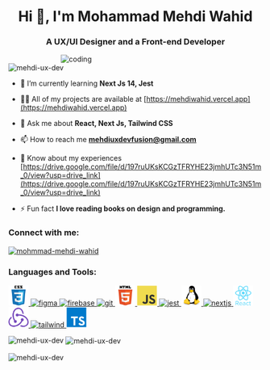 <h1 align="center">Hi 👋, I'm Mohammad Mehdi Wahid</h1>
<h3 align="center">A UX/UI Designer and a Front-end Developer</h3>
<img alt="coding" align="right" width="400" src="https://cdn.dribbble.com/users/1162077/screenshots/3848914/programmer.gif">

<p align="left"> <img src="https://komarev.com/ghpvc/?username=mehdi-ux-dev&label=Profile%20views&color=0e75b6&style=flat" alt="mehdi-ux-dev" /> </p>

- 🌱 I’m currently learning **Next Js 14, Jest**

- 👨‍💻 All of my projects are available at [https://mehdiwahid.vercel.app](https://mehdiwahid.vercel.app)

- 💬 Ask me about **React, Next Js, Tailwind CSS**

- 📫 How to reach me **mehdiuxdevfusion@gmail.com**

- 📄 Know about my experiences [https://drive.google.com/file/d/197ruUKsKCGzTFRYHE23jmhUTc3N51m_0/view?usp=drive_link](https://drive.google.com/file/d/197ruUKsKCGzTFRYHE23jmhUTc3N51m_0/view?usp=drive_link)

- ⚡ Fun fact **I love reading books on design and programming.**

<h3 align="left">Connect with me:</h3>
<p align="left">
<a href="https://linkedin.com/in/mohmmad-mehdi-wahid" target="blank"><img align="center" src="https://raw.githubusercontent.com/rahuldkjain/github-profile-readme-generator/master/src/images/icons/Social/linked-in-alt.svg" alt="mohmmad-mehdi-wahid" height="30" width="40" /></a>
</p>

<h3 align="left">Languages and Tools:</h3>
<p align="left"> <a href="https://www.w3schools.com/css/" target="_blank" rel="noreferrer"> <img src="https://raw.githubusercontent.com/devicons/devicon/master/icons/css3/css3-original-wordmark.svg" alt="css3" width="40" height="40"/> </a> <a href="https://www.figma.com/" target="_blank" rel="noreferrer"> <img src="https://www.vectorlogo.zone/logos/figma/figma-icon.svg" alt="figma" width="40" height="40"/> </a> <a href="https://firebase.google.com/" target="_blank" rel="noreferrer"> <img src="https://www.vectorlogo.zone/logos/firebase/firebase-icon.svg" alt="firebase" width="40" height="40"/> </a> <a href="https://git-scm.com/" target="_blank" rel="noreferrer"> <img src="https://www.vectorlogo.zone/logos/git-scm/git-scm-icon.svg" alt="git" width="40" height="40"/> </a> <a href="https://www.w3.org/html/" target="_blank" rel="noreferrer"> <img src="https://raw.githubusercontent.com/devicons/devicon/master/icons/html5/html5-original-wordmark.svg" alt="html5" width="40" height="40"/> </a> <a href="https://developer.mozilla.org/en-US/docs/Web/JavaScript" target="_blank" rel="noreferrer"> <img src="https://raw.githubusercontent.com/devicons/devicon/master/icons/javascript/javascript-original.svg" alt="javascript" width="40" height="40"/> </a> <a href="https://jestjs.io" target="_blank" rel="noreferrer"> <img src="https://www.vectorlogo.zone/logos/jestjsio/jestjsio-icon.svg" alt="jest" width="40" height="40"/> </a> <a href="https://www.linux.org/" target="_blank" rel="noreferrer"> <img src="https://raw.githubusercontent.com/devicons/devicon/master/icons/linux/linux-original.svg" alt="linux" width="40" height="40"/> </a> <a href="https://nextjs.org/" target="_blank" rel="noreferrer"> <img src="https://cdn.worldvectorlogo.com/logos/nextjs-2.svg" alt="nextjs" width="40" height="40"/> </a> <a href="https://reactjs.org/" target="_blank" rel="noreferrer"> <img src="https://raw.githubusercontent.com/devicons/devicon/master/icons/react/react-original-wordmark.svg" alt="react" width="40" height="40"/> </a> <a href="https://redux.js.org" target="_blank" rel="noreferrer"> <img src="https://raw.githubusercontent.com/devicons/devicon/master/icons/redux/redux-original.svg" alt="redux" width="40" height="40"/> </a> <a href="https://tailwindcss.com/" target="_blank" rel="noreferrer"> <img src="https://www.vectorlogo.zone/logos/tailwindcss/tailwindcss-icon.svg" alt="tailwind" width="40" height="40"/> </a> <a href="https://www.typescriptlang.org/" target="_blank" rel="noreferrer"> <img src="https://raw.githubusercontent.com/devicons/devicon/master/icons/typescript/typescript-original.svg" alt="typescript" width="40" height="40"/> </a> </p>

<p><img align="left" src="https://github-readme-stats.vercel.app/api/top-langs?username=mehdi-ux-dev&show_icons=true&locale=en&layout=compact" alt="mehdi-ux-dev" /></p>

<p>&nbsp;<img align="center" src="https://github-readme-stats.vercel.app/api?username=mehdi-ux-dev&show_icons=true&locale=en" alt="mehdi-ux-dev" /></p>

<p><img align="center" src="https://github-readme-streak-stats.herokuapp.com/?user=mehdi-ux-dev&" alt="mehdi-ux-dev" /></p>
